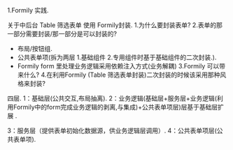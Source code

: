 1.Formily 实践.

关于中后台 Table 筛选表单 使用 Formily封装.
1.为什么要封装表单?
2.表单的那一部分需要封装/那一部分是可以封装的?
  - 布局/按钮组.
  - 公共表单项(拆为两层 1.基础组件 2.专用组件时基于基础组件的二次封装.).
  - Formily form 里处理业务逻辑采用依赖注入方式(业务解耦)
3.Formily 可以带来什么?
4.在利用Formily (Table 筛选表单封装)二次封装的时候该采用那种风格来封装?

四层.
1：基础层(公共交互,布局抽离).
2：业务逻辑(基础层+服务层+业务逻辑(利用Formily中的form完成业务逻辑的剥离,与集成)+公共表单项层)层基于基础层扩展 .

3：服务层（提供表单初始化数据源，供业务逻辑层调用）.
4：公共表单项层(公共表单项).
